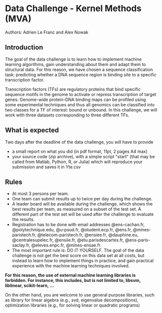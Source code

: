 # Data Challenge - Kernel Methods (MVA)
Authors: Adrien Le Franc and Alex Nowak

## Introduction
The goal of the data challenge is to learn how to implement machine learning algorithms, gain understanding about them and adapt them to structural data. For this reason, we have chosen a sequence classification task: predicting whether a DNA sequence region is binding site to a specific transcription factor.

Transcription factors (TFs) are regulatory proteins that bind specific sequence motifs in the genome to activate or repress transcription of target genes. Genome-wide protein-DNA binding maps can be profiled using some experimental techniques and thus all genomics can be classified into two classes for a TF of interest: bound or unbound. In this challenge, we will work with three datasets corresponding to three different TFs.

## What is expected
Two days after the deadline of the data challenge, you will have to provide

- a small report on what you did (in pdf format, 11pt, 2 pages A4 max)
- your source code (zip archive), with a simple script "start" (that may be called from Matlab, Python, R, or Julia) which will reproduce your submission and saves it in Yte.csv

## Rules
- At most 3 persons per team.
- One team can submit results up to twice per day during the challenge.
- A leader board will be available during the challenge, which shows the best results per team, as measured on a subset of the test set. A different part of the test set will be used after the challenge to evaluate the results.
- Registration has to be done with email addresses @ens-cachan.fr, @polytechnique.edu, @u-psud.fr, @student.ecp.fr, @ens.fr, @mines-paristech.fr, @telecom-paristech.fr, @ensiee.fr, @dauphine.eu, @centralesupelec.fr, @ensiie.fr, @etu.parisdescartes.fr, @ens-paris-saclay.fr, @eleves.enpc.fr, @mines-ensae.fr.
- The most important rule is: DO IT YOURSELF. The goal of the data challenge is not get the best score on this data set at all costs, but instead to learn how to implement things in practice, and gain practical experience with the machine learning techniques involved.


**For this reason, the use of external machine learning libraries is forbidden. For instance, this includes, but is not limited to, libsvm, liblinear, scikit-learn, ...**

On the other hand, you are welcome to use general purpose libraries, such as library for linear algebra (e.g., svd, eigenvalue decompositions), optimization libraries (e.g., for solving linear or quadratic programs)

